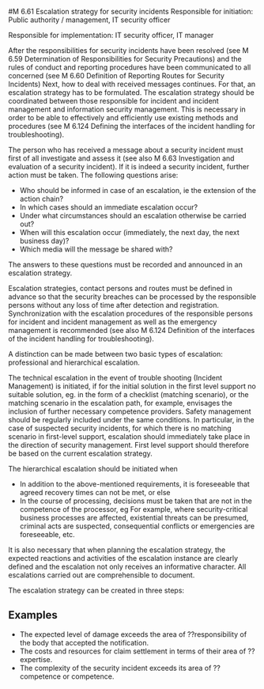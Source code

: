 #M 6.61 Escalation strategy for security incidents
Responsible for initiation: Public authority / management, IT security officer

Responsible for implementation: IT security officer, IT manager

After the responsibilities for security incidents have been resolved (see M 6.59 Determination of Responsibilities for Security Precautions) and the rules of conduct and reporting procedures have been communicated to all concerned (see M 6.60 Definition of Reporting Routes for Security Incidents) Next, how to deal with received messages continues. For that, an escalation strategy has to be formulated. The escalation strategy should be coordinated between those responsible for incident and incident management and information security management. This is necessary in order to be able to effectively and efficiently use existing methods and procedures (see M 6.124 Defining the interfaces of the incident handling for troubleshooting).

The person who has received a message about a security incident must first of all investigate and assess it (see also M 6.63 Investigation and evaluation of a security incident). If it is indeed a security incident, further action must be taken. The following questions arise:

* Who should be informed in case of an escalation, ie the extension of the action chain?
* In which cases should an immediate escalation occur?
* Under what circumstances should an escalation otherwise be carried out?
* When will this escalation occur (immediately, the next day, the next business day)?
* Which media will the message be shared with?


The answers to these questions must be recorded and announced in an escalation strategy.

Escalation strategies, contact persons and routes must be defined in advance so that the security breaches can be processed by the responsible persons without any loss of time after detection and registration. Synchronization with the escalation procedures of the responsible persons for incident and incident management as well as the emergency management is recommended (see also M 6.124 Definition of the interfaces of the incident handling for troubleshooting).

A distinction can be made between two basic types of escalation: professional and hierarchical escalation.

The technical escalation in the event of trouble shooting (Incident Management) is initiated, if for the initial solution in the first level support no suitable solution, eg. in the form of a checklist (matching scenario), or the matching scenario in the escalation path, for example, envisages the inclusion of further necessary competence providers. Safety management should be regularly included under the same conditions. In particular, in the case of suspected security incidents, for which there is no matching scenario in first-level support, escalation should immediately take place in the direction of security management. First level support should therefore be based on the current escalation strategy.

The hierarchical escalation should be initiated when

* In addition to the above-mentioned requirements, it is foreseeable that agreed recovery times can not be met, or else
* In the course of processing, decisions must be taken that are not in the competence of the processor, eg For example, where security-critical business processes are affected, existential threats can be presumed, criminal acts are suspected, consequential conflicts or emergencies are foreseeable, etc.


It is also necessary that when planning the escalation strategy, the expected reactions and activities of the escalation instance are clearly defined and the escalation not only receives an informative character. All escalations carried out are comprehensible to document.

The escalation strategy can be created in three steps:



## Examples 
* The expected level of damage exceeds the area of ??responsibility of the body that accepted the notification.
* The costs and resources for claim settlement   in terms of their area of ??expertise.
* The complexity of the security incident exceeds its area of ??competence or competence.




